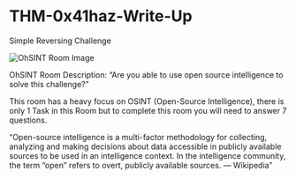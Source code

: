 # THM-0x41haz-Write-Up
Simple Reversing Challenge

![OhSINT Room Image](https://user-images.githubusercontent.com/29344252/172438032-abff2b5e-de9b-4763-83cc-6eaa52d24cf8.png)

OhSINT Room Description: “Are you able to use open source intelligence to solve this challenge?”

This room has a heavy focus on OSINT (Open-Source Intelligence), there is only 1 Task in this Room but to complete this room you will need to answer 7 questions.

“Open-source intelligence is a multi-factor methodology for collecting, analyzing and making decisions about data accessible in publicly available sources to be used in an intelligence context. In the intelligence community, the term “open” refers to overt, publicly available sources. — Wikipedia”
